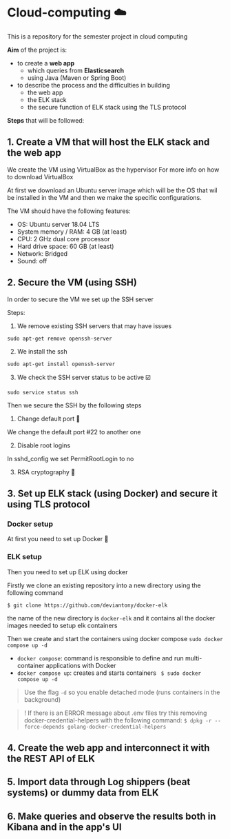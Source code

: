 # Cloud-computing ☁️
This is a repository for the semester project in cloud computing

**Aim** of the project is:
- to create a **web app** 
  - which queries from **Elasticsearch**
  - using Java (Maven or Spring Boot)
- to describe the process and the difficulties in building
  - the web app
  - the ELK stack
  - the secure function of ELK stack using the TLS protocol

**Steps** that will be followed:
## 1. Create a VM that will host the ELK stack and the web app
We create the VM using VirtualBox as the hypervisor
For more info on how to download VirtualBox

At first we download an Ubuntu server image which will be the OS that wil be installed in the VM and then we make the specific configurations.

The VM should have the following features:
- OS: Ubuntu server 18.04 LTS
- System memory / RAM: 4 GB (at least)
- CPU: 2 GHz dual core processor
- Hard drive space: 60 GB (at least)
- Network: Bridged
- Sound: off

## 2. Secure the VM (using SSH)
In order to secure the VM we set up the SSH server

Steps:

1. We remove existing SSH servers that may have issues

`sudo apt-get remove openssh-server`

2. We install the ssh 

`sudo apt-get install openssh-server`

3. We check the SSH server status to be active ☑️

`sudo service status ssh`


Then we secure the SSH by the following steps

1. Change default port 🚪

We change the default port #22 to another one


2. Disable root logins 

In sshd_config we set PermitRootLogin to no

3. RSA cryptography 🔐 



## 3. Set up ELK stack (using Docker) and secure it using TLS protocol

### Docker setup
At first you need to set up Docker 🐳


### ELK setup
Then you need to set up ELK using docker

Firstly we clone an existing repository into a new directory using the following command

`$ git clone https://github.com/deviantony/docker-elk `

the name of the new directory is `docker-elk` and it contains all the docker images needed to setup elk containers

Then we create and start the containers using docker compose `sudo docker compose up -d`
- `docker compose`: command is responsible to define and run multi-container applications with Docker
- `docker compose up`: creates and starts containers
` $ sudo docker compose up -d`
> Use the flag `-d` so you enable detached mode (runs containers in the background)

> ! If there is an ERROR message about .env files try this removing docker-credential-helpers with the following command:
> `$ dpkg -r --force-depends golang-docker-credential-helpers `


## 4. Create the web app and interconnect it with the REST API of ELK


## 5. Import data through Log shippers (beat systems) or dummy data from ELK


## 6. Make queries and observe the results both in Kibana and in the app's UI
